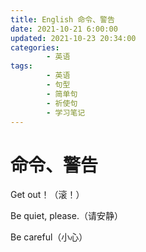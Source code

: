 ```yaml
---
title: English 命令、警告
date: 2021-10-21 6:00:00
updated: 2021-10-23 20:34:00
categories:
        - 英语
tags:
        - 英语
        - 句型
        - 简单句
        - 祈使句
        - 学习笔记
---
```


# 命令、警告

Get out！（滚！）

Be quiet, please.（请安静）

Be careful（小心）
